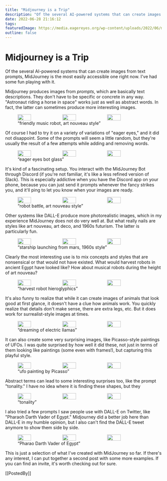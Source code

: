 ```yaml
---
title: "Midjourney is a Trip"
description: "Of the several AI-powered systems that can create images from text prompts, MidJourney is the most easily accessible one right now. I've had some fun playing with it."
date: 2022-06-28 21:16:12
tags: 
featuredImage: https://media.eagereyes.org/wp-content/uploads/2022/06/midjourney-teaser.jpg
outline: false
---
```


# Midjourney is a Trip

Of the several AI-powered systems that can create images from text prompts, MidJourney is the most easily accessible one right now. I've had some fun playing with it.

Midjourney produces images from <em>prompts</em>, which are basically text descriptions. They don't have to be specific or concrete in any way. "Astronaut riding a horse in space" works just as well as abstract words. In fact, the latter can sometimes produce more interesting images.

<figure>
<div width="100%" style="display: flex;"><img src="https://media.eagereyes.org/wp-content/uploads/2022/06/e6999b3e-c346-421f-9255-0b0c12c9a554_Robert_Kosara_eagereyes_friendly_music_robot_art_nouveau.jpg" alt="" width="32%" style="margin-right: 2%;"/><img src="https://media.eagereyes.org/wp-content/uploads/2022/06/944afefa-b1da-4734-9e64-2f5be918457c_Robert_Kosara_eagereyes_httpss.mj_.runfsefU7__friendly_music_robot_art_nouveau.jpg" alt="" width="32%" style="margin-right: 2%;"/><img src="https://media.eagereyes.org/wp-content/uploads/2022/06/3f9894e5-c1f3-415e-8134-296650e0322f_Robert_Kosara_eagereyes_friendly_music_robot_art_nouveau.jpg" alt="" width="32%"/></div>
<figcaption>“friendly music robot, art nouveau style”</figcaption>
</figure>

Of course I had to try it on a variety of variations of "eager eyes," and it did not disappoint. Some of the prompts will seem a little random, but they're usually the result of a few attempts while adding and removing words.

<figure><div width="100%" style="display: flex;">
<img src="https://media.eagereyes.org/wp-content/uploads/2022/06/149bc30d-b5ef-40b8-b466-1428d19bbbc0_Robert_Kosara_eagereyes_httpss.mj_.run3MM3UX__eager_eyes_bot_glass.jpg" alt="" width="32%" style="margin-right: 2%;"/>
<img src="https://media.eagereyes.org/wp-content/uploads/2022/06/8f39dc0d-987f-4fb3-a663-20692cc738a8_Robert_Kosara_eagereyes_eager_eyes_bot_glass.jpg" alt="" width="32%" style="margin-right: 2%;"/>
<img src="https://media.eagereyes.org/wp-content/uploads/2022/06/13401094-3b40-468d-89a7-7d9347fa0244_Robert_Kosara_eagereyes_eager_eyes_bot_glass.jpg" alt="" width="32%"/></div>
<figcaption>“eager eyes bot glass”</figcaption>
</figure>

It's kind of a fascinating setup. You interact with the MidJourney Bot through Discord (if you're not familiar, it's like a less refined version of Slack). This is especially addictive when you have the Discord app on your phone, because you can just send it prompts whenever the fancy strikes you, and it'll ping to let you know when your images are ready.

<figure><div width="100%" style="display: flex;">
<img src="https://media.eagereyes.org/wp-content/uploads/2022/06/bbd48771-3ae6-4c7d-829c-f5e03c00a0bd_Robert_Kosara_eagereyes_robot_battle_art_nouveau_style.jpg" alt="" width="32%" style="margin-right: 2%;"/>
<img src="https://media.eagereyes.org/wp-content/uploads/2022/06/71c5618f-348d-4e88-80cc-9cbcb9922beb_Robert_Kosara_eagereyes_robot_battle_art_nouveau_style.jpg" alt="" width="32%" style="margin-right: 2%;"/>
<img src="https://media.eagereyes.org/wp-content/uploads/2022/06/407a6c64-ccfa-444a-b124-6e0b8324319c_Robert_Kosara_eagereyes_httpss.mj_.runUljRB2__robot_battle_art_nouveau_style.jpg" alt="" width="32%"/></div>
<figcaption>“robot battle, art nouveau style”</figcaption>
</figure>

Other systems like DALL-E produce more photorealistic images, which in my experience MidJourney does not do very well at. But what really nails are styles like art nouveau, art deco, and 1960s futurism. The latter is particularly fun.

<figure><div width="100%" style="display: flex;">
<img src="https://media.eagereyes.org/wp-content/uploads/2022/06/da32ddef-1524-4b3d-9777-5ee51e13b967_Robert_Kosara_eagereyes_starship_launching_from_mars_1960s_style.jpg" alt="" width="32%" style="margin-right: 2%;"/>
<img src="https://media.eagereyes.org/wp-content/uploads/2022/06/9f54b3f7-59e2-44a5-bce8-90795536b9f1_Robert_Kosara_eagereyes_starship_launching_from_mars_1960s_style.jpg" alt="" width="32%" style="margin-right: 2%;"/>
<img src="https://media.eagereyes.org/wp-content/uploads/2022/06/7ca5ea23-b6ca-4e95-8935-59885a1179ab_Robert_Kosara_eagereyes_starship_launching_from_mars_1960s_style.jpg" alt="" width="32%"/></div>
<figcaption>“starship launching from mars, 1960s style”</figcaption>
</figure>

Clearly the most interesting use is to mix concepts and styles that are nonsensical or that would not have existed. What would harvest robots in ancient Egypt have looked like? How about musical robots during the height of art nouveau?

<figure><div width="100%" style="display: flex;">
<img src="https://media.eagereyes.org/wp-content/uploads/2022/06/529fad76-4d57-42ab-856d-af3a8f2fe46f_Robert_Kosara_eagereyes_httpss.mj_.runkjUZ22__harvest_robot_hieroglyphics.jpg" alt="" width="32%" style="margin-right: 2%;"/>
<img src="https://media.eagereyes.org/wp-content/uploads/2022/06/39c37378-ce8e-40c5-911c-b8aad926ee77_Robert_Kosara_eagereyes_httpss.mj_.runVnqelO__harvest_robot_hieroglyphics.jpg" alt="" width="32%" style="margin-right: 2%;"/>
<img src="https://media.eagereyes.org/wp-content/uploads/2022/06/8ea760f5-49f3-4aea-ad4a-77ef384ee510_Robert_Kosara_eagereyes_httpss.mj_.run3p1mYC__harvest_robot_hieroglyphics.jpg" alt="" width="32%"/></div>
<figcaption>“harvest robot hieroglyphics”</figcaption>
</figure>

It's also funny to realize that while it can create images of animals that look good at first glance, it doesn't have a clue how animals work. You quickly realize that details don't make sense, there are extra legs, etc. But it does work for surrealist-style images at times.

<figure><div width="100%" style="display: flex;">
<img src="https://media.eagereyes.org/wp-content/uploads/2022/06/df42778f-5d6e-4377-876d-c56a51c66d42_Robert_Kosara_eagereyes_httpss.mj_.runTVjUav__dreaming_of_electric_llamas.jpg" alt="" width="32%" style="margin-right: 2%;"/>
<img src="https://media.eagereyes.org/wp-content/uploads/2022/06/b138d154-4f87-45c0-b18d-c8122ec4f075_Robert_Kosara_eagereyes_dreaming_of_electric_llamas.jpg" alt="" width="32%" style="margin-right: 2%;"/>
<img src="https://media.eagereyes.org/wp-content/uploads/2022/06/ad19d77d-204c-44db-8eba-1f3542106e51_Robert_Kosara_eagereyes_dreaming_of_electric_llamas.jpg" alt="" width="32%"/></div>
<figcaption>“dreaming of electric llamas”</figcaption>
</figure>

It can also create some very surprising images, like Picasso-style paintings of UFOs. I was quite surprised by how well it did these, not just in terms of them looking like paintings (some even with frames!), but capturing this playful style.

<figure><div width="100%" style="display: flex;">
<img src="https://media.eagereyes.org/wp-content/uploads/2022/06/f84005f8-07a1-4064-9cf6-b7c6d4ba49aa_Robert_Kosara_eagereyes_ufo_painting_by_picasso.jpg" alt="" width="32%" style="margin-right: 2%;"/>
<img src="https://media.eagereyes.org/wp-content/uploads/2022/06/8b39834b-7d79-440a-8012-9ec1eb22f8fe_Robert_Kosara_eagereyes_ufo_painting_by_picasso.jpg" alt="" width="32%" style="margin-right: 2%;"/>
<img src="https://media.eagereyes.org/wp-content/uploads/2022/06/2b03adde-5e6c-4822-ae5b-8c82a00ac614_Robert_Kosara_eagereyes_ufo_painting_by_picasso.jpg" alt="" width="32%"/></div>
<figcaption>“ufo painting by Picasso”</figcaption>
</figure>

Abstract terms can lead to some interesting surprises too, like the prompt "tonality." I have no idea where it is finding these shapes, but they 

<figure><div width="100%" style="display: flex;">
<img src="https://media.eagereyes.org/wp-content/uploads/2022/06/a55c0455-f2cc-42a8-bbea-d0d4d0430bfa_Robert_Kosara_eagereyes_tonality.jpg" alt="" width="32%" style="margin-right: 2%;"/>
<img src="https://media.eagereyes.org/wp-content/uploads/2022/06/b99879ed-9694-4e3e-8fa4-e33a6f47963d_Robert_Kosara_eagereyes_tonality.jpg" alt="" width="32%" style="margin-right: 2%;"/>
<img src="https://media.eagereyes.org/wp-content/uploads/2022/06/6a5d2f64-854c-4ec3-b776-cc433c7b5663_Robert_Kosara_eagereyes_tonality.jpg" alt="" width="32%"/></div>
<figcaption>“tonality”</figcaption>
</figure>

I also tried a few prompts I saw people use with DALL-E on Twitter, like "Pharaoh Darth Vader of Egypt." Midjourney did a better job here than DALL-E in my humble opinion, but I also can't find the DALL-E tweet anymore to show them side by side.

<figure><div width="100%" style="display: flex;">
<img src="https://media.eagereyes.org/wp-content/uploads/2022/06/f4a45204-33fd-4469-91b0-498dc8dfd009_Robert_Kosara_eagereyes_pharaoh_darth_vader_of_egypt.jpg" alt="" width="32%" style="margin-right: 2%;"/>
<img src="https://media.eagereyes.org/wp-content/uploads/2022/06/510ee013-03fa-4953-b6be-7232bba3c221_Robert_Kosara_eagereyes_pharaoh_darth_vader_of_egypt.jpg" alt="" width="32%" style="margin-right: 2%;"/>
<img src="https://media.eagereyes.org/wp-content/uploads/2022/06/7665712b-e77d-48ef-a2f4-af77caf2623b_Robert_Kosara_eagereyes_pharaoh_darth_vader_of_egypt.jpg" alt="" width="32%"/></div>
<figcaption>“Pharao Darth Vader of Egypt”</figcaption>
</figure>

This is just a selection of what I've created with MidJourney so far. If there's any interest, I can put together a second post with some more examples. If you can find an invite, it's worth checking out for sure.

[[PostedBy]]

